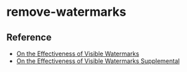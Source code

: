 # remove-watermarks

## Reference

* [On the Effectiveness of Visible Watermarks](http://openaccess.thecvf.com/content_cvpr_2017/papers/Dekel_On_the_Effectiveness_CVPR_2017_paper.pdf)
* [On the Effectiveness of Visible Watermarks Supplemental](https://watermark-cvpr17.github.io/watermark_supplemental.pdf)
